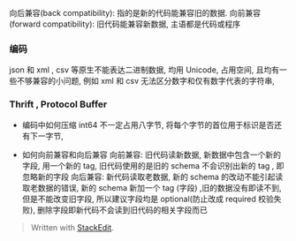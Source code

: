 向后兼容(back compatibility): 指的是新的代码能兼容旧的数据. 
向前兼容(forward compatibility): 旧代码能兼容新数据, 主语都是代码或程序

### 编码
json 和 xml , csv 等原生不能表达二进制数据, 均用 Unicode, 占用空间, 且均有一些不够兼容的小问题, 例如 xml 和 csv 无法区分数字和仅有数字代表的字符串, 

### Thrift , Protocol Buffer
* 编码中如何压缩
int64 不一定占用八字节, 将每个字节的首位用于标识是否还有下一字节, 

* 如何向前兼容和向后兼容
向前兼容: 旧代码读新数据, 新数据中包含一个新的字段, 用一个新的 tag, 旧代码使用的是旧的 schema 不会识别出新的 tag , 即忽略新的字段
向后兼容: 新代码读取老数据, 新的 schema 的改动不能引起读取老数据的错误, 新的 schema 新加一个 tag (字段) ,旧的数据没有即读不到, 但是不能改变旧字段, 所以建议字段均是 optional(防止改成 required 校验失败), 删除字段即新代码不会读到旧代码的相关字段而已

> Written with [StackEdit](https://stackedit.io/).
<!--stackedit_data:
eyJoaXN0b3J5IjpbLTE1MDcxNzcxODYsMTY5NTU2NjAxMywtMT
E2MTcxMzAwNSwtMTgzMzA0MzkzM119
-->